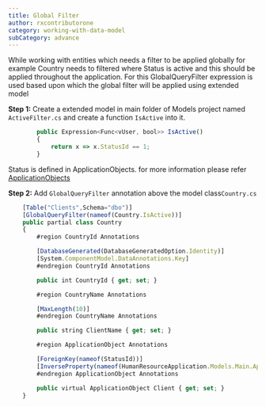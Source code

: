 ```yaml
---
title: Global Filter
author: rxcontributorone
category: working-with-data-model
subCategory: advance
---
```


While working with entities which needs a filter to be applied globally for example Country needs to filtered where Status is active and this should be applied throughout the application. For this GlobalQueryFilter expression is used based upon which the global filter will be applied using extended model

**Step 1:**
Create a extended model in main folder of Models project named `ActiveFilter.cs` and create a function `IsActive` into it. 

```js
        public Expression<Func<vUser, bool>> IsActive()
        {
            return x => x.StatusId == 1;
        }

```

Status is defined in ApplicationObjects. for more information please refer <a href="step-by-step-guide/database-information.html#applicationobjects">ApplicationObjects</a>

**Step 2:**
Add `GlobalQueryFilter` annotation above the model class`Country.cs`

```js
    [Table("Clients",Schema="dbo")]
    [GlobalQueryFilter(nameof(Country.IsActive))]
    public partial class Country
    {
		#region CountryId Annotations

        [DatabaseGenerated(DatabaseGeneratedOption.Identity)]
        [System.ComponentModel.DataAnnotations.Key]
		#endregion CountryId Annotations

        public int CountryId { get; set; }

		#region CountryName Annotations

        [MaxLength(10)]
		#endregion CountryName Annotations

        public string ClientName { get; set; }

	    #region ApplicationObject Annotations

        [ForeignKey(nameof(StatusId))]
        [InverseProperty(nameof(HumanResourceApplication.Models.Main.ApplicationObject))]
		#endregion ApplicationObject Annotations

        public virtual ApplicationObject Client { get; set; }
	}
```
